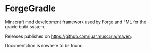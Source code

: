 ForgeGradle
===========

Minecraft mod development framework used by Forge and FML for the gradle build system.

Releases published on https://github.com/juanmuscaria/maven.

Documentation is nowhere to be found.
